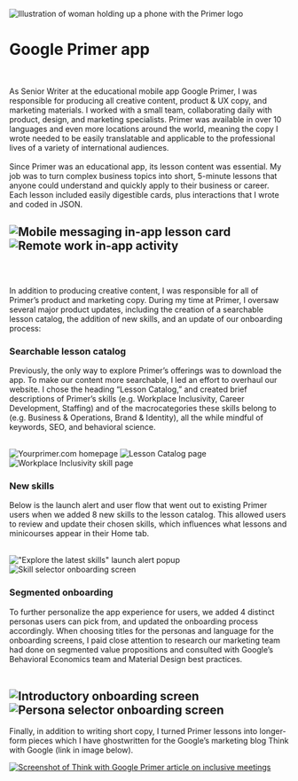 ![Illustration of woman holding up a phone with the Primer logo](images/primerheader.png)
# Google Primer app
<br />

As Senior Writer at the educational mobile app Google Primer, I was responsible for producing all creative content, product & UX copy, and marketing materials. I worked with a small team, collaborating daily with product, design, and marketing specialists. Primer was available in over 10 languages and even more locations around the world, meaning the copy I wrote needed to be easily translatable and applicable to the professional lives of a variety of international audiences.
<br />
<br />
Since Primer was an educational app, its lesson content was essential. My job was to turn complex business topics into short, 5-minute lessons that anyone could understand and quickly apply to their business or career. Each lesson included easily digestible cards, plus interactions that I wrote and coded in JSON. 
<br />

![Mobile messaging in-app lesson card](images/scaryprimer.png)
![Remote work in-app activity](images/remoteprimer.png)
<br />
<br />
---
<br />
In addition to producing creative content, I was responsible for all of Primer’s product and marketing copy. During my time at Primer, I oversaw several major product updates, including the creation of a searchable lesson catalog, the addition of new skills, and an update of our onboarding process: 

### Searchable lesson catalog
Previously, the only way to explore Primer’s offerings was to download the app. To make our content more searchable, I led an effort to overhaul our website. I chose the heading “Lesson Catalog,” and created brief descriptions of Primer’s skills (e.g. Workplace Inclusivity, Career Development, Staffing) and of the macrocategories these skills belong to (e.g. Business & Operations, Brand & Identity), all the while mindful of keywords, SEO, and behavioral science.
<br />
<br />

![Yourprimer.com homepage](images/web1.png)
![Lesson Catalog page](images/web2.png)
![Workplace Inclusivity skill page](images/web3.png)
<br />

### New skills
Below is the launch alert and user flow that went out to existing Primer users when we added 8 new skills to the lesson catalog. This allowed users to review and update their chosen skills, which influences what lessons and minicourses appear in their Home tab.
<br />
<br />

!["Explore the latest skills" launch alert popup](images/newskills1.jpg)
![Skill selector onboarding screen](images/newskills2.jpg)
<br />

### Segmented onboarding
To further personalize the app experience for users, we added 4 distinct personas users can pick from, and updated the onboarding process accordingly. When choosing titles for the personas and language for the onboarding screens, I paid close attention to research our marketing team had done on segmented value propositions and consulted with Google’s Behavioral Economics team and Material Design best practices.
<br />
<br />


![Introductory onboarding screen](images/onboard1.jpg)
![Persona selector onboarding screen](images/onboard2.jpg)
<br />
---
Finally, in addition to writing short copy, I turned Primer lessons into longer-form pieces which I have ghostwritten for the Google’s marketing blog Think with Google (link in image below).
<br/>

[![Screenshot of Think with Google Primer article on inclusive meetings](images/primer_meetings.png)](https://www.thinkwithgoogle.com/future-of-marketing/management-and-culture/diversity-and-inclusion/run-inclusive-meetings/)
